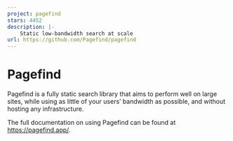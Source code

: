 ```yaml
---
project: pagefind
stars: 4452
description: |-
    Static low-bandwidth search at scale
url: https://github.com/Pagefind/pagefind
---
```


# Pagefind

Pagefind is a fully static search library that aims to perform well on large sites, while using as little of your users’ bandwidth as possible, and without hosting any infrastructure.

The full documentation on using Pagefind can be found at https://pagefind.app/.

